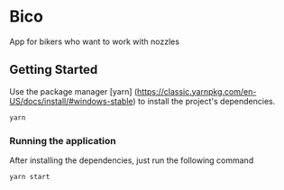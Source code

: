 # Bico

App for bikers who want to work with nozzles

## Getting Started

Use the package manager [yarn] (https://classic.yarnpkg.com/en-US/docs/install/#windows-stable) to install the project's dependencies.

```bash
yarn
```

### Running the application

After installing the dependencies, just run the following command

```bash
yarn start
```
